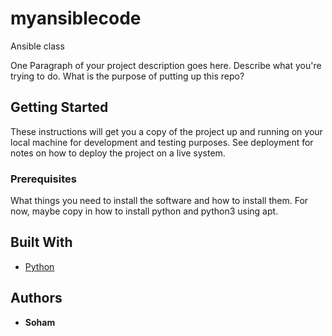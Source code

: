 # myansiblecode
Ansible class

One Paragraph of your project description goes here. Describe what you're trying to do.
What is the purpose of putting up this repo?

## Getting Started

These instructions will get you a copy of the project up and running on your local machine
for development and testing purposes. See deployment for notes on how to deploy the project
on a live system.

### Prerequisites

What things you need to install the software and how to install them. For now, maybe copy in
how to install python and python3 using apt.

## Built With

* [Python](https://www.python.org/)

## Authors

* **Soham**

